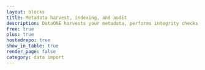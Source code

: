 ```yaml
---
layout: blocks
title: Metadata harvest, indexing, and audit
description: DataONE harvests your metadata, performs integrity checks, and indexes for discovery
free: true
plus: true
hostedrepo: true
show_in_table: true
render_page: false
category: data import
---
```

